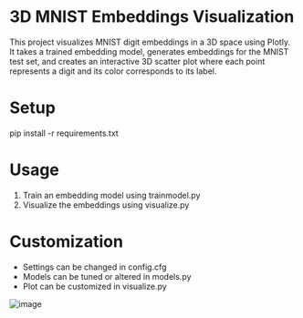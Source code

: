 # 3D MNIST Embeddings Visualization

This project visualizes MNIST digit embeddings in a 3D space using Plotly. It takes a trained embedding model, generates embeddings for the MNIST test set, and creates an interactive 3D scatter plot where each point represents a digit and its color corresponds to its label.

# Setup
pip install -r requirements.txt

# Usage
1. Train an embedding model using trainmodel.py
2. Visualize the embeddings using visualize.py

# Customization
 - Settings can be changed in config.cfg
 - Models can be tuned or altered in models.py
 - Plot can be customized in visualize.py

![image](https://github.com/daven-c/MNIST2VEC/assets/52761945/2682d648-96ca-43fc-a3da-d832a20a34d0)
